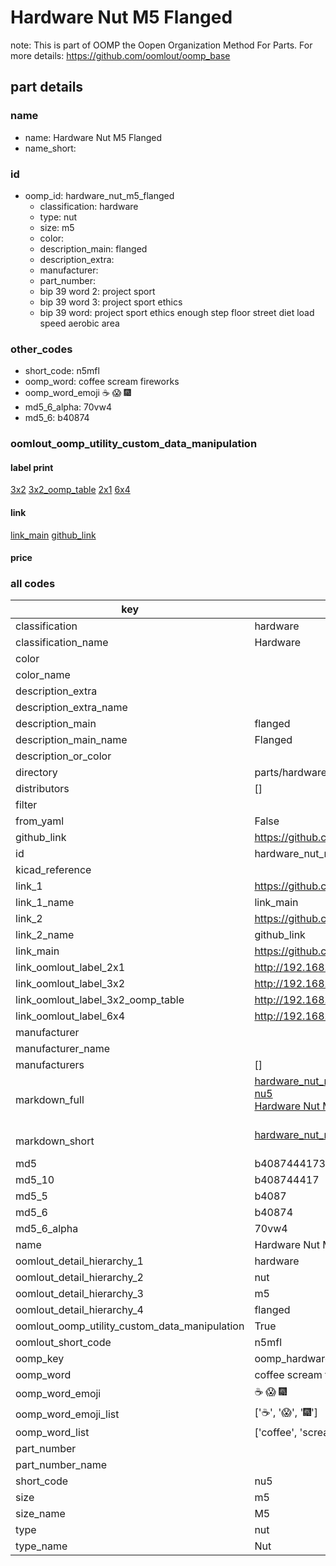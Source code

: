# Hardware Nut M5 Flanged  

note: This is part of OOMP the Oopen Organization Method For Parts. For more details: https://github.com/oomlout/oomp_base

##  part details





### name
* name: Hardware Nut M5 Flanged
* name_short: 
### id
* oomp_id: hardware_nut_m5_flanged
  * classification: hardware
  * type: nut
  * size: m5
  * color: 
  * description_main: flanged
  * description_extra: 
  * manufacturer: 
  * part_number: 
  * bip 39 word 2: project sport
  * bip 39 word 3: project sport ethics
  * bip 39 word: project sport ethics enough step floor street diet load speed aerobic area

### other_codes
* short_code: n5mfl
* oomp_word: coffee scream fireworks
* oomp_word_emoji :coffee: :scream: :fireworks:
* md5_6_alpha: 70vw4
* md5_6: b40874






### oomlout_oomp_utility_custom_data_manipulation
#### label print
[3x2](http://192.168.1.245:1112/?label=oomp%2070vw4)
[3x2_oomp_table](http://192.168.1.107:1112/?label=oomp%2070vw4)
[2x1](http://192.168.1.242:1112/?label=oomp%2070vw4)
[6x4](http://192.168.1.55:1112/?label=oomp%2070vw4)    

#### link

[link_main](https://github.com/oomlout/oomlout_oomp_current_version_messy/tree/main/parts/hardware_nut_m5_flanged) [github_link](https://github.com/oomlout/oomlout_oomp_part_src/tree/main/parts/hardware_nut_m5_flanged)                             

#### price







### all codes 
| key | value |  
| --- | --- |  
| classification | hardware |  
| classification_name | Hardware |  
| color |  |  
| color_name |  |  
| description_extra |  |  
| description_extra_name |  |  
| description_main | flanged |  
| description_main_name | Flanged |  
| description_or_color |   |  
| directory | parts/hardware_nut_m5_flanged |  
| distributors | [] |  
| filter |  |  
| from_yaml | False |  
| github_link | https://github.com/oomlout/oomlout_oomp_part_src/tree/main/parts/hardware_nut_m5_flanged |  
| id | hardware_nut_m5_flanged |  
| kicad_reference |  |  
| link_1 | https://github.com/oomlout/oomlout_oomp_current_version_messy/tree/main/parts/hardware_nut_m5_flanged |  
| link_1_name | link_main |  
| link_2 | https://github.com/oomlout/oomlout_oomp_part_src/tree/main/parts/hardware_nut_m5_flanged |  
| link_2_name | github_link |  
| link_main | https://github.com/oomlout/oomlout_oomp_current_version_messy/tree/main/parts/hardware_nut_m5_flanged |  
| link_oomlout_label_2x1 | http://192.168.1.242:1112/?label=oomp%2070vw4 |  
| link_oomlout_label_3x2 | http://192.168.1.245:1112/?label=oomp%2070vw4 |  
| link_oomlout_label_3x2_oomp_table | http://192.168.1.107:1112/?label=oomp%2070vw4 |  
| link_oomlout_label_6x4 | http://192.168.1.55:1112/?label=oomp%2070vw4 |  
| manufacturer |  |  
| manufacturer_name |  |  
| manufacturers | [] |  
| markdown_full | [hardware_nut_m5_flanged](https://github.com/oomlout/oomlout_oomp_current_version_messy/tree/main/parts/hardware_nut_m5_flanged)<br>[nu5](https://github.com/oomlout/oomlout_oomp_current_version_messy/tree/main/parts/hardware_nut_m5_flanged)<br>[Hardware Nut M5 Flanged](https://github.com/oomlout/oomlout_oomp_current_version_messy/tree/main/parts/hardware_nut_m5_flanged)<br><br> |  
| markdown_short | [hardware_nut_m5_flanged](https://github.com/oomlout/oomlout_oomp_current_version_messy/tree/main/parts/hardware_nut_m5_flanged)<br><br> |  
| md5 | b4087444173dbadd65eab4ae9b74ad60 |  
| md5_10 | b408744417 |  
| md5_5 | b4087 |  
| md5_6 | b40874 |  
| md5_6_alpha | 70vw4 |  
| name | Hardware Nut M5 Flanged |  
| oomlout_detail_hierarchy_1 | hardware |  
| oomlout_detail_hierarchy_2 | nut |  
| oomlout_detail_hierarchy_3 | m5 |  
| oomlout_detail_hierarchy_4 | flanged |  
| oomlout_oomp_utility_custom_data_manipulation | True |  
| oomlout_short_code | n5mfl |  
| oomp_key | oomp_hardware_nut_m5_flanged |  
| oomp_word | coffee scream fireworks |  
| oomp_word_emoji | :coffee: :scream: :fireworks: |  
| oomp_word_emoji_list | [':coffee:', ':scream:', ':fireworks:'] |  
| oomp_word_list | ['coffee', 'scream', 'fireworks'] |  
| part_number |  |  
| part_number_name |  |  
| short_code | nu5 |  
| size | m5 |  
| size_name | M5 |  
| type | nut |  
| type_name | Nut |  
